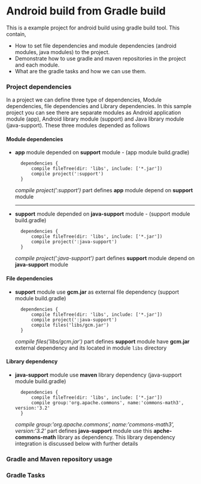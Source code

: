 # Android build from Gradle build
This is a example project for android build using gradle build tool. 
This contain,
 
 * How to set file dependencies and module dependencies (android modules, java modules) to the project. 
 * Demonstrate how to use gradle and maven repositories in the project and each module. 
 * What are the gradle tasks and how we can use them.

### Project dependencies 
 In a project we can define three type of dependencies, Module dependencies, file dependencies and Library dependencies. In this sample project you can see
there are separate modules as Android application module (app), Android library module (support) and Java library module (java-support). 
These three modules depended as follows

#### Module dependencies

 * **app** module depended on **support** module - (app module build.gradle)
      
      ``` 
        dependencies {
            compile fileTree(dir: 'libs', include: ['*.jar'])
            compile project(':support')
        }
      ```  
       
    *compile project(':support')* part defines **app** module depend on **support** module   
    
     --- 
 
 * **support** module depended on **java-support** module - (support module build.gradle)

      ```
        dependencies {
            compile fileTree(dir: 'libs', include: ['*.jar'])
            compile project(':java-support')
        }
      ``` 

    *compile project(':java-support')* part defines **support** module depend on **java-support** module 

#### File dependencies

 * **support** module use **gcm.jar** as external file dependency (support module build.gradle)
       
      ```
        dependencies {
            compile fileTree(dir: 'libs', include: ['*.jar'])
            compile project(':java-support')
            compile files('libs/gcm.jar')
        }
      ```

    *compile files('libs/gcm.jar')* part defines **support** module have **gcm.jar** external dependency and its located in module `libs` directory
   
#### Library dependency

 * **java-support** module use **maven** library dependency (java-support module build.gradle)

      ```
        dependencies {
            compile fileTree(dir: 'libs', include: ['*.jar'])
            compile group:'org.apache.commons', name:'commons-math3', version:'3.2'
        }
      ```

    *compile group:'org.apache.commons', name:'commons-math3', version:'3.2'* part defines **java-support** module use this **apche-commons-math** library as dependency. This library dependency integration is discussed below with further details
   
### Gradle and Maven repository usage
### Gradle Tasks